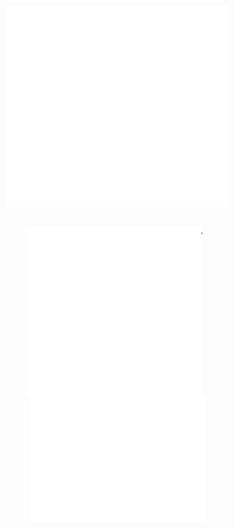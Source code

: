 <p align = "center">
  <a href="https://github.com/jk15162428">
    <img align="top" src="https://github.com/jk15162428/jk15162428/blob/master/general.svg" />
  </a>
</p>
<br>
<p align="center">
  <a href="https://github.com/jk15162428">
    <img width="400" align="top" src="https://github.com/jk15162428/jk15162428/blob/master/analysis.svg" />
  </a>
  &emsp;
  <a href="https://github.com/jk15162428">
    <img width="400" align="top" src="https://github.com/jk15162428/jk15162428/blob/master/leetcode.svg" />
  </a>
</p>
